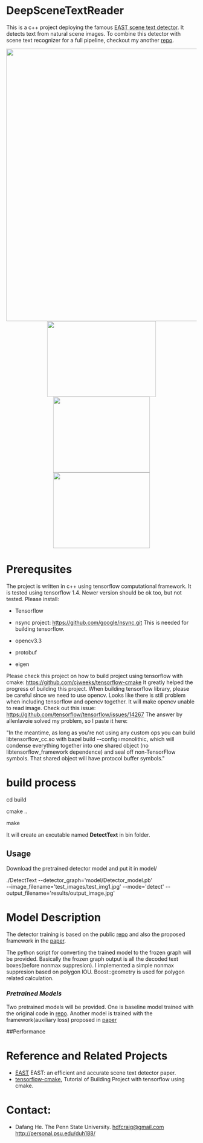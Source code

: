 # DeepSceneTextReader
This is a c++ project deploying the famous [EAST scene text detector](http://openaccess.thecvf.com/content_cvpr_2017/papers/Zhou_EAST_An_Efficient_CVPR_2017_paper.pdf).
It detects text from natural scene images.
To combine this detector with scene text recognizer for a full pipeline, checkout my another [repo](https://github.com/dafanghe/DeepSceneTextReader).

<p align="center">
  <img src="images/1.jpg" width=1280 height=720>
  <img src="images/2.jpg" width=288 height=200>
  <img src="images/3.jpg" width=256 height=200>
  <img src="images/4.jpg" width=256 height=200>
</p>


# Prerequsites

The project is written in c++ using tensorflow computational framework.
It is tested using tensorflow 1.4. Newer version should be ok too, but not tested.
Please install:

* Tensorflow

* nsync project: https://github.com/google/nsync.git  This is needed for building tensorflow.

* opencv3.3

* protobuf

* eigen

Please check this project on how to build project using tensorflow with cmake:
https://github.com/cjweeks/tensorflow-cmake
It greatly helped the progress of building this project.
When building tensorflow library, please be careful since we need to use opencv. Looks like there is still problem when including tensorflow and opencv together.
It will make opencv unable to read image.
Check out this issue: https://github.com/tensorflow/tensorflow/issues/14267
The answer by allenlavoie solved my problem, so I paste it here:

"In the meantime, as long as you're not using any custom ops you can build libtensorflow_cc.so with bazel build --config=monolithic, which will condense everything together into one shared object (no libtensorflow_framework dependence) and seal off non-TensorFlow symbols. That shared object will have protocol buffer symbols."

# build process
cd build

cmake ..

make

It will create an excutable named **DetectText** in bin folder.

## Usage
Download the pretrained detector model and put it in model/

./DetectText --detector_graph='model/Detector_model.pb' \
   --image_filename='test_images/test_img1.jpg' --mode='detect' --output_filename='results/output_image.jpg'

# Model Description
The detector training is based on the public [repo](https://github.com/argman/EAST) and also the proposed framework in the [paper](https://arxiv.org/abs/1809.03050).

The python script for converting the trained model to the frozen graph will be provided.
Basically the frozen graph output is all the decoded text boxes(before nonmax suppresion).
I implemented a simple nonmax suppresion based on polygon IOU.
Boost::geometry is used for polygon related calculation.

### *Pretrained Models*
Two pretrained models will be provided.
One is baseline model trained with the original code in [repo](https://github.com/argman/EAST).
Another model is trained with the framework(auxiliary loss) proposed in [paper](https://arxiv.org/abs/1809.03050)

##Performance


# Reference and Related Projects
- [EAST](http://openaccess.thecvf.com/content_cvpr_2017/papers/Zhou_EAST_An_Efficient_CVPR_2017_paper.pdf) EAST: an efficient and accurate scene text detector paper.
- [tensorflow-cmake](https://github.com/cjweeks/tensorflow-cmake), Tutorial of Building Project with tensorflow using cmake.

# Contact:

* Dafang He. The Penn State University.  hdfcraig@gmail.com   http://personal.psu.edu/duh188/
